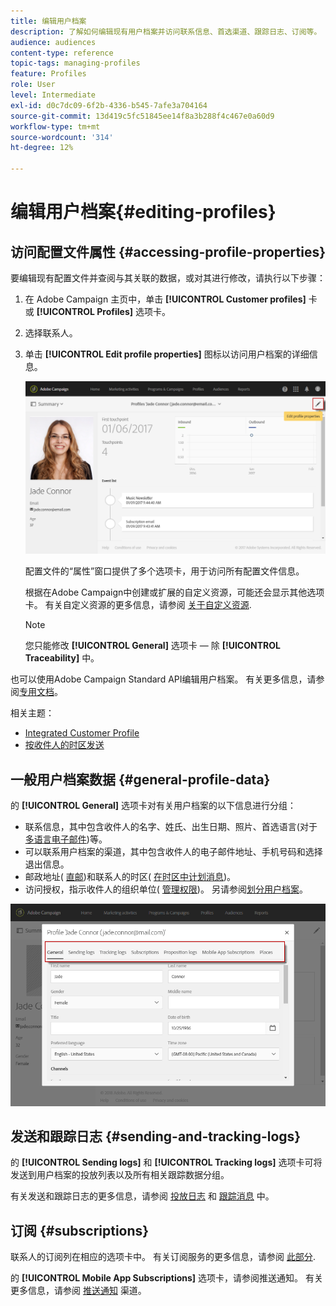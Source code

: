 ```yaml
---
title: 编辑用户档案
description: 了解如何编辑现有用户档案并访问联系信息、首选渠道、跟踪日志、订阅等。
audience: audiences
content-type: reference
topic-tags: managing-profiles
feature: Profiles
role: User
level: Intermediate
exl-id: d0c7dc09-6f2b-4336-b545-7afe3a704164
source-git-commit: 13d419c5fc51845ee14f8a3b288f4c467e0a60d9
workflow-type: tm+mt
source-wordcount: '314'
ht-degree: 12%

---
```


# 编辑用户档案{#editing-profiles}

## 访问配置文件属性 {#accessing-profile-properties}

要编辑现有配置文件并查阅与其关联的数据，或对其进行修改，请执行以下步骤：

1. 在 Adobe Campaign 主页中，单击 **[!UICONTROL Customer profiles]** 卡或 **[!UICONTROL Profiles]** 选项卡。
1. 选择联系人。
1. 单击 **[!UICONTROL Edit profile properties]** 图标以访问用户档案的详细信息。

   ![](assets/profile_creation2.png)

   配置文件的“属性”窗口提供了多个选项卡，用于访问所有配置文件信息。

   根据在Adobe Campaign中创建或扩展的自定义资源，可能还会显示其他选项卡。 有关自定义资源的更多信息，请参阅 [关于自定义资源](../../developing/using/data-model-concepts.md).

   >[!NOTE]
   >
   >您只能修改 **[!UICONTROL General]** 选项卡 — 除 **[!UICONTROL Traceability]** 中。

也可以使用Adobe Campaign Standard API编辑用户档案。 有关更多信息，请参阅[专用文档](../../api/using/updating-profiles.md)。

相关主题：

* [Integrated Customer Profile](../../audiences/using/integrated-customer-profile.md)
* [按收件人的时区发送](../../sending/using/sending-messages-at-the-recipient-s-time-zone.md)

## 一般用户档案数据 {#general-profile-data}

的 **[!UICONTROL General]** 选项卡对有关用户档案的以下信息进行分组：

* 联系信息，其中包含收件人的名字、姓氏、出生日期、照片、首选语言(对于 [多语言电子邮件](../../channels/using/creating-a-multilingual-email.md))等。
* 可以联系用户档案的渠道，其中包含收件人的电子邮件地址、手机号码和选择退出信息。
* 邮政地址( [直邮](../../channels/using/about-direct-mail.md))和联系人的时区( [在时区中计划消息](../../sending/using/sending-messages-at-the-recipient-s-time-zone.md))。
* 访问授权，指示收件人的组织单位( [管理权限](../../administration/using/about-access-management.md))。 另请参阅[划分用户档案](../../administration/using/organizational-units.md#partitioning-profiles)。

![](assets/profile_creation4.png)

## 发送和跟踪日志 {#sending-and-tracking-logs}

的 **[!UICONTROL Sending logs]** 和 **[!UICONTROL Tracking logs]** 选项卡可将发送到用户档案的投放列表以及所有相关跟踪数据分组。

有关发送和跟踪日志的更多信息，请参阅 [投放日志](../../sending/using/monitoring-a-delivery.md#delivery-logs) 和 [跟踪消息](../../sending/using/tracking-messages.md) 中。

## 订阅 {#subscriptions}

联系人的订阅列在相应的选项卡中。 有关订阅服务的更多信息，请参阅 [此部分](../../audiences/using/about-subscriptions.md).

的 **[!UICONTROL Mobile App Subscriptions]** 选项卡，请参阅推送通知。 有关更多信息，请参阅 [推送通知](../../channels/using/about-push-notifications.md) 渠道。
